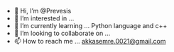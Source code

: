 - 👋 Hi, I’m @Prevesis
- 👀 I’m interested in ...
- 🌱 I’m currently learning ... Python language and c++
- 💞️ I’m looking to collaborate on ...
- 📫 How to reach me ... akkasemre.0021@gmail.com

<!---
Prevesis/Prevesis is a ✨ special ✨ repository because its `README.md` (this file) appears on your GitHub profile.
You can click the Preview link to take a look at your changes.
--->
